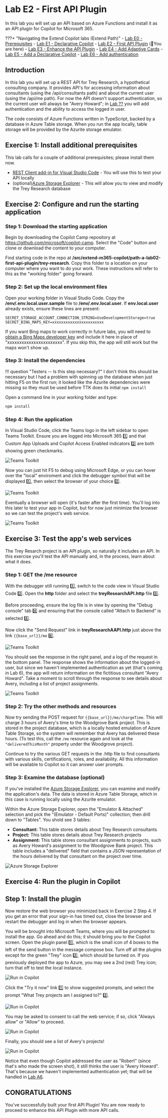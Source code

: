 # Lab E2 - First API Plugin

In this lab you will set up an API based on Azure Functions and install it as an API plugin for Copilot for Microsoft 365.

???+ "Navigating the Extend Copilot labs (Extend Path)"
    - [Lab E0 - Prerequisites](/copilot-camp/pages/extend-m365-copilot/00-prerequisites)
    - [Lab E1 - Declarative Copilot](/copilot-camp/pages/extend-m365-copilot/01-declarative-copilot)
    - [Lab E2 - First API Plugin](/copilot-camp/pages/extend-m365-copilot/02-api-plugin) (📍You are here)
    - [Lab E3 - Enhance the API Plugin](/copilot-camp/pages/extend-m365-copilot/03-enhance-api-plugin) 
    - [Lab E4 - Add Adaptive Cards](/copilot-camp/pages/extend-m365-copilot/04-add-adaptive-card)
    - [Lab E5 - Add a Declarative Copilot](/copilot-camp/pages/extend-m365-copilot/05-add-declarative-copilot)
    - [Lab E6 - Add authentication](/copilot-camp/pages/extend-m365-copilot/06-add-authentication)


## Introduction

In this lab you will set up a REST API for Trey Research, a hypothetical consulting company. It provides API's for accessing information about consultants (using the /api/consultants path) and about the current user (using the /api/me path). For now the API doesn't support authentication, so the current user will always be "Avery Howard"; in [Lab ??](#) you will add authentication and the ability to access the logged in user.

The code consists of Azure Functions written in TypeScript, backed by a database in Azure Table storage. When you run the app locally, table storage will be provided by the Azurite storage emulator.

## Exercise 1: Install additional prerequisites

This lab calls for a couple of additional prerequisites; please install them now.

* [REST Client add-in for Visual Studio Code](https://marketplace.visualstudio.com/items?itemName=humao.rest-client) - You will use this to test your API locally
* (optional)[Azure Storage Explorer](https://azure.microsoft.com/products/storage/storage-explorer) - This will allow you to view and modify the Trey Research database

## Exercise 2: Configure and run the starting application

### Step 1: Download the starting application

Begin by downloading the Copilot Camp repository at https://github.com/microsoft/copilot-camp. Select the "Code" button and clone or download the content to your computer.

Find starting code in the repo at **/src/extend-m365-copilot/path-a-lab02-first-api-plugin/trey-research**.
Copy this folder to a location on your computer where you want to do your work. These instructions will refer to this as the "working folder" going forward.

### Step 2: Set up the local environment files

Open your working folder in Visual Studio Code. Copy the **/env/.env.local.user.sample** file to **/env/.env.local.user**. If **env.local.user** already exists, ensure these lines are present:

~~~text
SECRET_STORAGE_ACCOUNT_CONNECTION_STRING=UseDevelopmentStorage=true
SECRET_BING_MAPS_KEY=xxxxxxxxxxxxxxxxxxxxxxx
~~~

If you want Bing maps to work correctly in future labs, you will need to [obtain a Bing Maps developer key](https://learn.microsoft.com/bingmaps/getting-started/bing-maps-dev-center-help/getting-a-bing-maps-key) and include it here in place of "xxxxxxxxxxxxxxxxxxxxxxx". If you skip this, the app will still work but the maps won't show up.

### Step 3: Install the dependencies

!!! question "Testers -- Is this step necessary?"
    I don't think this should be necessary but I had a problem with spinning up the database when just hitting F5 on the first run; it looked like the Azurite dependencies were missing so they must be used before TTK does its initial `npm install`

Open a command line in your working folder and type:

~~~sh
npm install
~~~

### Step 4: Run the application

In Visual Studio Code, click the Teams logo in the left sidebar to open Teams Toolkit. Ensure you are logged into Microsoft 365 1️⃣ and that Custom App Uploads and Copilot Access Enabled indicators 2️⃣ are both showing green checkmarks.

![Teams Toolkit](../../assets/images/extend-m365-copilot-02/run-in-ttk01.png)

Now you can just hit F5 to debug using Microsoft Edge, or you can hover over the "local" enviroment and click the debugger symbol that will be displayed 1️⃣, then select the browser of your choice 2️⃣.

![Teams Toolkit](../../assets/images/extend-m365-copilot-02/run-in-ttk02.png)

Eventually a browser will open (it's faster after the first time). You'll log into this later to test your app in Copilot, but for now just minimize the browser so we can test the project's web service.

![Teams Toolkit](../../assets/images/extend-m365-copilot-02/run-in-ttk03.png)

## Exercise 3: Test the app's web services

The Trey Resarch project is an API plugin, so naturally it includes an API. In this exercise you'll test the API manually and, in the process, learn about what it does. 

### Step 1: GET the /me resource

With the debugger still running 1️⃣, switch to the code view in Visual Studio Code 2️⃣. Open the **http** folder and select the **treyResearchAPI.http** file 3️⃣.

Before proceeding, ensure the log file is in view by opening the "Debug console" tab 4️⃣ and ensuring that the console called "Attach to Backend" is selected 5️⃣.

Now click the "Send Request" link in **treyResearchAAPI.http** just above the link `{{base_url}}/me` 6️⃣.

![Teams Toolkit](../../assets/images/extend-m365-copilot-02/run-in-ttk04.png)

You should see the response in the right panel, and a log of the request in the bottom panel. The response shows the information about the logged-in user, but since we haven't implemented authentication as yet (that's coming in Lab 6), the app will return information on the fictitious consultant "Avery Howard". Take a moment to scroll through the response to see details about Avery, including a list of project assignments.

![Teams Toolkit](../../assets/images/extend-m365-copilot-02/run-in-ttk05.png)

### Step 2: Try the other methods and resources

Now try sending the POST request for `{{base_url}}/me/chargeTime`. This will charge 3 hours of Avery's time to the Woodgrove Bank project. This is stored in the project database, which is a locally hosted emulation of Azure Table Storage, so the system will remember that Avery has delivered these hours. (To test this, call the `/me` resource again and look at the `"deliveredThisMonth"` property under the Woodgrove project).

Continue to try the various GET requests in the .http file to find consultants with various skills, certifications, roles, and availability. All this information will be available to Copilot so it can answer user prompts.

### Step 3: Examine the database (optional)

If you've installed the [Azure Storage Explorer](https://azure.microsoft.com/products/storage/storage-explorer), you can examine and modify the application's data. The data is stored in Azure Table Storage, which in this case is running locally using the Azurite emulator.

Within the Azure Storage Explorer, open the "Emulator & Attached" selection and pick the "(Emulator - Default Ports)" collection; then drill down to "Tables". You shold see 3 tables:

  * **Consultant:** This table stores details about Trey Research consultants
  * **Project:** This table stores details about Trey Research projects
  * **Assignment:** This table stores consultant assignments to projects, such as Avery Howard's assignment to the Woodgrove Bank project. This table includes a "delivered" field that contains a JSON representation of the hours delivered by that consultant on the project over time.

![Azure Storage Explorer](../../assets/images/extend-m365-copilot-02/azure-storage-explorer01.png)


## Exercise 4: Run the plugin in Copilot

## Step 1: Install the plugin

Now restore the web browser you minimized back in Exercise 2 Step 4. If you get an error that your sign-in has timed out, close the browser and restart the debugger and log in when the browser appears.

You will be brought into Microsoft Teams, where you will be prompted to install the app. Go ahead and do this; it should bring you to the Copilot screen. Open the plugin panel 1️⃣, which is the small icon of 4 boxes to the left of the send button in the message compose box. Turn off all the plugins except for the green "Trey" icon 2️⃣, which should be turned on. If you previously deployed the app to Azure, you may see a 2nd (red) Trey icon; turn that off to test the local instance.

![Run in Copilot](../../assets/images/extend-m365-copilot-02/run-in-copilot02.png)

Click the "Try it now" link 1️⃣ to show suggested prompts, and select the prompt "What Trey projects am I assigned to?" 2️⃣.

![Run in Copilot](../../assets/images/extend-m365-copilot-02/run-in-copilot03.png)

You may be asked to consent to call the web service; if so, click "Always allow" or "Allow" to proceed.

![Run in Copilot](../../assets/images/extend-m365-copilot-02/run-in-copilot04.png)

Finally, you should see a list of Avery's projects!

![Run in Copilot](../../assets/images/extend-m365-copilot-02/run-in-copilot05b.png)

Notice that even though Copilot addressed the user as "Robert" (since that's who made the screen shot), it still thinks the user is "Avery Howard". That's because we haven't implemented authentication yet; that will be handled in [Lab A6](06-add-authentication.md).

## CONGRATULATIONS

You've successfully built your first API Plugin! You are now ready to proceed to enhance this API Plugin with more API calls. 



